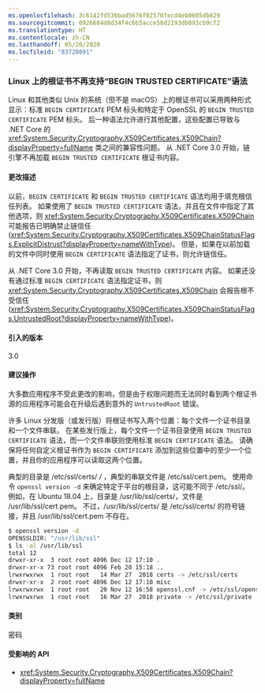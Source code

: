 ```yaml
---
ms.openlocfilehash: 3c6142fd536bad5676f02570fecd4eb0605db829
ms.sourcegitcommit: 0926684d8d34f4c6b5acce58d2193db093cb9cf2
ms.translationtype: HT
ms.contentlocale: zh-CN
ms.lasthandoff: 05/20/2020
ms.locfileid: "83720891"
---
```

### <a name="begin-trusted-certificate-syntax-no-longer-supported-for-root-certificates-on-linux"></a>Linux 上的根证书不再支持“BEGIN TRUSTED CERTIFICATE”语法

Linux 和其他类似 Unix 的系统（但不是 macOS）上的根证书可以采用两种形式显示：标准 `BEGIN CERTIFICATE` PEM 标头和特定于 OpenSSL 的 `BEGIN TRUSTED CERTIFICATE` PEM 标头。 后一种语法允许进行其他配置，这些配置已导致与 .NET Core 的 <xref:System.Security.Cryptography.X509Certificates.X509Chain?displayProperty=fullName> 类之间的兼容性问题。 从 .NET Core 3.0 开始，链引擎不再加载 `BEGIN TRUSTED CERTIFICATE` 根证书内容。

#### <a name="change-description"></a>更改描述

以前，`BEGIN CERTIFICATE` 和 `BEGIN TRUSTED CERTIFICATE` 语法均用于填充根信任列表。 如果使用了 `BEGIN TRUSTED CERTIFICATE` 语法，并且在文件中指定了其他选项，则 <xref:System.Security.Cryptography.X509Certificates.X509Chain> 可能报告已明确禁止链信任 (<xref:System.Security.Cryptography.X509Certificates.X509ChainStatusFlags.ExplicitDistrust?displayProperty=nameWithType>)。 但是，如果在以前加载的文件中同时使用 `BEGIN CERTIFICATE` 语法指定了证书，则允许链信任。

从 .NET Core 3.0 开始，不再读取 `BEGIN TRUSTED CERTIFICATE` 内容。 如果还没有通过标准 `BEGIN CERTIFICATE` 语法指定证书，则 <xref:System.Security.Cryptography.X509Certificates.X509Chain> 会报告根不受信任 (<xref:System.Security.Cryptography.X509Certificates.X509ChainStatusFlags.UntrustedRoot?displayProperty=nameWithType>)。

#### <a name="version-introduced"></a>引入的版本

3.0

#### <a name="recommended-action"></a>建议操作

大多数应用程序不受此更改的影响，但是由于权限问题而无法同时看到两个根证书源的应用程序可能会在升级后遇到意外的 `UntrustedRoot` 错误。

许多 Linux 分发版（或发行版）将根证书写入两个位置：每个文件一个证书目录和一个文件串联。 在某些发行版上，每个文件一个证书目录使用 `BEGIN TRUSTED CERTIFICATE` 语法，而一个文件串联则使用标准 `BEGIN CERTIFICATE` 语法。 请确保将任何自定义根证书作为 `BEGIN CERTIFICATE` 添加到这些位置中的至少一个位置，并且你的应用程序可以读取这两个位置。

典型的目录是 /etc/ssl/certs/ */* ，典型的串联文件是 /etc/ssl/cert.pem。 使用命令 `openssl version -d` 来确定特定于平台的根目录，这可能不同于 /etc/ssl/。 例如，在 Ubuntu 18.04 上，目录是 /usr/lib/ssl/certs/，文件是 /usr/lib/ssl/cert.pem。 不过，/usr/lib/ssl/certs/ 是 /etc/ssl/certs/ 的符号链接，并且 /usr/lib/ssl/cert.pem 不存在。

```bash
$ openssl version -d
OPENSSLDIR: "/usr/lib/ssl"
$ ls -al /usr/lib/ssl
total 12
drwxr-xr-x  3 root root 4096 Dec 12 17:10 .
drwxr-xr-x 73 root root 4096 Feb 20 15:18 ..
lrwxrwxrwx  1 root root   14 Mar 27  2018 certs -> /etc/ssl/certs
drwxr-xr-x  2 root root 4096 Dec 12 17:10 misc
lrwxrwxrwx  1 root root   20 Nov 12 16:58 openssl.cnf -> /etc/ssl/openssl.cnf
lrwxrwxrwx  1 root root   16 Mar 27  2018 private -> /etc/ssl/private
```

#### <a name="category"></a>类别

密码

#### <a name="affected-apis"></a>受影响的 API

- <xref:System.Security.Cryptography.X509Certificates.X509Chain?displayProperty=fullName>

<!--

#### Affected APIs

- `T:System.Security.Cryptography.X509Certificates.X509Chain`

-->
